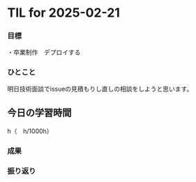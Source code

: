 # TIL for 2025-02-21

### 目標

・卒業制作　デプロイする

### ひとこと

明日技術面談でissueの見積もりし直しの相談をしようと思います。

## 今日の学習時間

  h（　h/1000h）
  
### 成果
 
### 振り返り 

